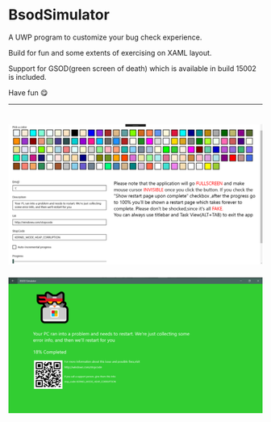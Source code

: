 # BsodSimulator

A UWP program to customize your bug check experience.

Build for fun and some extents of exercising on XAML layout.

Support for GSOD(green screen of death) which is available in build 15002 is included.

Have fun 😋

---

![Custom](BsodSimulator/Assets/Custom.PNG)
===
![GSOD](BsodSimulator/Assets/GSOD.PNG)

